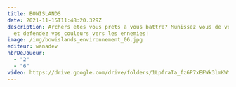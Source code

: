 ```yaml
---
title: BOWISLANDS
date: 2021-11-15T11:48:20.329Z
description: Archers etes vous prets a vous battre? Munissez vous de votre arc
  et defendez vos couleurs vers les ennemies!
image: /img/bowislands_environnement_06.jpg
editeur: wanadev
nbrDeJoueur:
  - "2"
  - "6"
video: https://drive.google.com/drive/folders/1LpfraTa_fz6P7xEFWk3lmKWYiK_TDK3p
---
```

